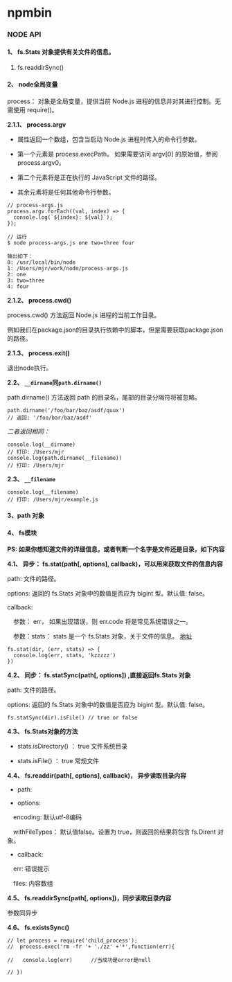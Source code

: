 # npmbin

### NODE API

#### 1、 fs.Stats 对象提供有关文件的信息。

1. fs.readdirSync()

#### 2、 node全局变量

process： 对象是全局变量，提供当前 Node.js 进程的信息并对其进行控制。无需使用 require()。

**2.1.1、 process.argv** 

- 属性返回一个数组，包含当启动 Node.js 进程时传入的命令行参数。 

- 第一个元素是 process.execPath。 如果需要访问 argv[0] 的原始值，参阅 process.argv0。

- 第二个元素将是正在执行的 JavaScript 文件的路径。 

- 其余元素将是任何其他命令行参数。

```
// process-args.js
process.argv.forEach((val, index) => {
  console.log(`${index}: ${val}`);
});

// 运行
$ node process-args.js one two=three four

输出如下：
0: /usr/local/bin/node
1: /Users/mjr/work/node/process-args.js
2: one
3: two=three
4: four

```

**2.1.2、 process.cwd()**

process.cwd() 方法返回 Node.js 进程的当前工作目录。 

例如我们在package.json的目录执行依赖中的脚本，但是需要获取package.json的路径。

**2.1.3、 process.exit()**

退出node执行。

**2.2、 `__dirname`同`path.dirname()`**

path.dirname() 方法返回 path 的目录名，尾部的目录分隔符将被忽略。

```
path.dirname('/foo/bar/baz/asdf/quux')
// 返回: '/foo/bar/baz/asdf'
```

*二者返回相同：*

```
console.log(__dirname)
// 打印: /Users/mjr
console.log(path.dirname(__filename))
// 打印: /Users/mjr
```


**2.3、 `__filename`**

```
console.log(__filename)
// 打印: /Users/mjr/example.js
```

#### 3、path 对象


#### 4、 fs模块

**PS: 如果你想知道文件的详细信息，或者判断一个名字是文件还是目录，如下内容**

**4.1、 异步： fs.stat(path[, options], callback)，可以用来获取文件的信息内容**

path: 文件的路径。

options: 返回的 fs.Stats 对象中的数值是否应为 bigint 型。默认值: false。

callback: 

 &#x3000;参数： err， 如果出现错误，则 err.code 将是常见系统错误之一。  

 &#x3000;参数：stats： stats 是一个 fs.Stats 对象，关于文件的信息。 [地址](http://nodejs.cn/api/fs.html#fs_class_fs_stats)

```
fs.stat(dir, (err, stats) => {
  console.log(err, stats, 'kzzzzz')
})
```

**4.2、 同步： fs.statSync(path[, options]) ,直接返回fs.Stats 对象**

path: 文件的路径。

options: 返回的 fs.Stats 对象中的数值是否应为 bigint 型。默认值: false。

```
fs.statSync(dir).isFile() // true or false
```

**4.3、 fs.Stats对象的方法**

- stats.isDirectory() ： true 文件系统目录 

- stats.isFile() ： true 常规文件 

**4.4、 fs.readdir(path[, options], callback)， 异步读取目录内容**

- path:

- options:

&#x3000;encoding: 默认utf-8编码

&#x3000;withFileTypes： 默认值false。设置为 true，则返回的结果将包含 fs.Dirent 对象。

- callback: 

&#x3000;err: 错误提示

&#x3000;files: 内容数组

**4.5、 fs.readdirSync(path[, options])，同步读取目录内容**

参数同异步

**4.6、 fs.existsSync()**


```
// let process = require('child_process');
//  process.exec('rm -fr '+ './zz' +'*',function(err){

//   console.log(err)      //当成功是error是null

// })
```
